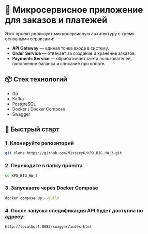 # 🧩 Микросервисное приложение для заказов и платежей

Этот проект реализует микросервисную архитектуру с тремя основными сервисами:

- **API Gateway** — единая точка входа в систему.
- **Order Service** — отвечает за создание и хранение заказов.
- **Payments Service** — обрабатывает счета пользователей, пополнение баланса и списание при оплате.

## 📦 Стек технологий

- Go
- Kafka
- PostgreSQL
- Docker / Docker Compose
- Swagger

## 🚀 Быстрый старт

### 1. Клонируйте репозиторий

```bash
git clone https://github.com/M1steryO/KPO_BIG_HW_3.git
```
### 2.  Переходите в папку проекта
```bash
cd KPO_BIG_HW_3
```

### 3. Запускаете через Docker Compose
```bash
docker compose up --build
```


### 4. После запуска спецификация API будет доступна по адресу:
```bash
http://localhost:8083/swagger/index.html
```




